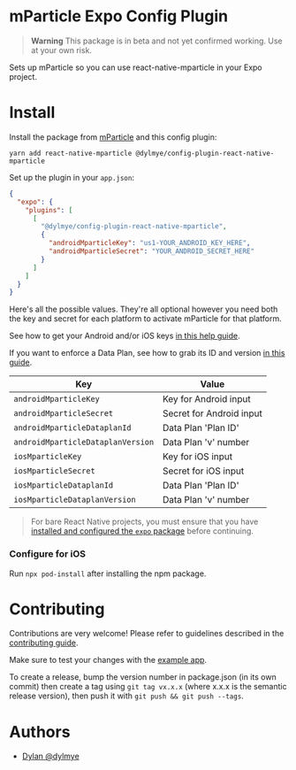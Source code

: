 # mParticle Expo Config Plugin

> **Warning**
> This package is in beta and not yet confirmed working. Use at your own risk.

Sets up mParticle so you can use react-native-mparticle in your Expo project.

# Install

Install the package from [mParticle](https://github.com/mParticle/react-native-mparticle/) and this config plugin:

```
yarn add react-native-mparticle @dylmye/config-plugin-react-native-mparticle
```

Set up the plugin in your `app.json`:

```json
{
  "expo": {
    "plugins": [
      [
        "@dylmye/config-plugin-react-native-mparticle",
        {
          "androidMparticleKey": "us1-YOUR_ANDROID_KEY_HERE",
          "androidMparticleSecret": "YOUR_ANDROID_SECRET_HERE"
        }
      ]
    ]
  }
}
```

Here's all the possible values. They're all optional however you need both the key and secret for each platform to activate mParticle for that platform.

See how to get your Android and/or iOS keys [in this help guide](https://docs.mparticle.com/developers/quickstart/android/create-input/).

If you want to enforce a Data Plan, see how to grab its ID and version [in this guide](https://docs.mparticle.com/developers/quickstart/android/data-planning/).

| Key                               | Value                       |
| --------------------------------- | --------------------------- |
| `androidMparticleKey`             | Key for Android input       |
| `androidMparticleSecret`          | Secret for Android input    |
| `androidMparticleDataplanId`      | Data Plan 'Plan ID'         |
| `androidMparticleDataplanVersion` | Data Plan 'v' number        |
| `iosMparticleKey`                 | Key for iOS input           |
| `iosMparticleSecret`              | Secret for iOS input        |
| `iosMparticleDataplanId`          | Data Plan 'Plan ID'         |
| `iosMparticleDataplanVersion`     | Data Plan 'v' number        |


> For bare React Native projects, you must ensure that you have [installed and configured the `expo` package](https://docs.expo.dev/bare/installing-expo-modules/) before continuing.

### Configure for iOS

Run `npx pod-install` after installing the npm package.

# Contributing

Contributions are very welcome! Please refer to guidelines described in the [contributing guide](https://github.com/expo/expo#contributing).

Make sure to test your changes with the [example app](./example/).

To create a release, bump the version number in package.json (in its own commit) then create a tag using `git tag vx.x.x` (where x.x.x is the semantic release version), then push it with `git push && git push --tags`.

# Authors

* [Dylan @dylmye](https://github.com/dylmye)